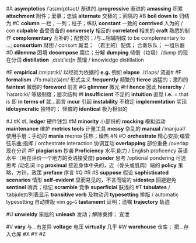 #A **asymptotics** /ˈasɪm(p)təʊt/ 渐进的 /**progressive** 渐进的
	**amassing** 积累
	**attachment** 附件；爱慕；忠诚
	**alternate** 交替的；间隔的
#B **boil down to** 归结为
#C **column** 一栏；一列；柱子；纵队
	**constant** 一致的
	**contrived** 人为的 / con
	**culpable** 备受责备的
	**conversely** 相反的
	**correlated** 相关的
	**craft** 熟悉的制作
	**complementary** 互补的；配套的；/与...相辅相成 to be complementary to ...;
	**consortium** 财团 / consort 厮混； （君主的）配偶； 合奏乐队； 一组乐器
#D **dilemma** 困境
	**decompose** 腐烂；分解
	**dumping** 倾倒（垃圾）/dump 的现在分词
	**distillation**  ˌdɪstɪˈleɪʃn 蒸馏 / knowledge distillation
	
#E **empirical** /ɪmˈpɪrɪkl/ 以经验为依据的
	**e.g.** 例如
	**elapse**  /ɪˈlaps/ 流逝#
#F **formalism**  /ˈfɔːməlɪz(ə)m/ 形式主义
	**frequently** 频繁的
	**fierce** 凶猛的；激烈的
	**faintest** 微弱的
	**foreword** 前言
#G **glimmer** 微光 
#H **hence** 因此
	**hierarchy** /ˈhaɪərɑːki/ 等级制度；层次结构
#I **insufficient** 不足的
	**intuition** 直觉
	**i.e.**  =  that is 即
	**in terms of** 就...而言
	**incur** 引起
	**instability** 不稳定
	**implementation** 实现
	**idotsyncratic** 独特的； 怪癖的
	**identical** 极为相似的
	
	
#J
#K 
#L **ledger** 硬件钱包
#M **minority** 小部份的
	**mocking** 模拟运动
	**maintenance** 维护
	**metrics tools** 计量工具
	**messy** 杂乱的
	**manual** /ˈmanjʊəl/ 使用手册；手动的
	**mania** meɪnɪə 狂热；燥热
#N
#O **orchestrate** 精心安排;编管弦乐曲;指挥 / orchestrate interaction 协调互动
	**overlapping** 部份重叠 /overlap 现在分词
#P **plagiarism** 抄袭
	**Proficiency** 水平;能力 / English proficency 英语水平（用在评价一个地方的英语接受度)
	**ponder** 思考 /optional pondering 可选思考 /动名词 ing
	**proximal** 接近身体中央的，近（骨头或肌肉）端的
	**policy** 策略，方针，政策
	**preface** 序言
#Q 
#R
#S **suppose** 假设
	**sophisticated**
	**scenarios** 情形
	**self-evident** 显而易见的，不言而喻的
	**sidestep** 回避避免
	**sentinel** 哨兵；标记
	**scramble** 竞争
	**superficial** 肤浅的
#T **tabulates** /ˈtabjʊleɪt/列表显示 
	**transitive verb** 及物动词
	**typesetting** 排版 / automatic typesetting 自动排版 vim `gg=G`
	**tastamemt** 证明；遗嘱
	**trajectory** 轨迹
	
#U **unwieldy** 笨拙的
	**unleash** 发动；解除束缚； 宣泄
	
#V **vary** 与...有差异
	**voltage** 电压
	**virtually** 几乎
#W **warehouse** 仓库； 把...存入仓库
#X 
#Y 
#Z 